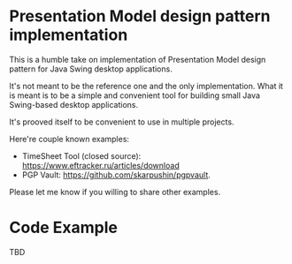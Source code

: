 # Presentation Model design pattern implementation
This is a humble take on implementation of Presentation Model design pattern for Java Swing desktop applications.

It's not meant to be the reference one and the only implementation. What it is meant is to be a simple and convenient tool for building small Java Swing-based desktop applications. 

It's prooved itself to be convenient to use in multiple projects. 

Here're couple known examples:
* TimeSheet Tool (closed source): https://www.eftracker.ru/articles/download
* PGP Vault: https://github.com/skarpushin/pgpvault. 

Please let me know if you willing to share other examples.

# Code Example
TBD

